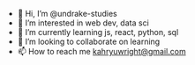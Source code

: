 - 👋 Hi, I’m @undrake-studies
- 👀 I’m interested in web dev, data sci
- 🌱 I’m currently learning js, react, python, sql
- 💞️ I’m looking to collaborate on learning
- 📫 How to reach me kahryuwright@gmail.com

<!---
undrake-studies/undrake-studies is a ✨ special ✨ repository because its `README.md` (this file) appears on your GitHub profile.
You can click the Preview link to take a look at your changes.
--->

